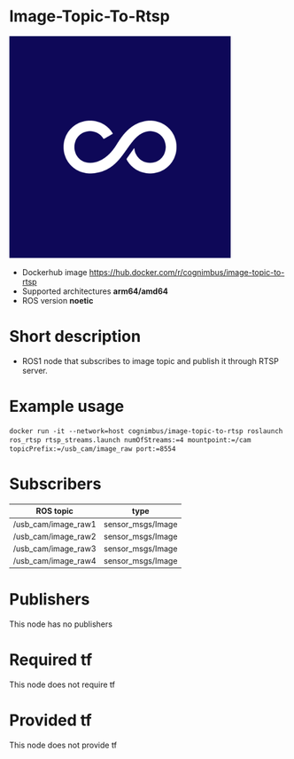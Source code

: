 # Image-Topic-To-Rtsp

<img src="./image-topic-to-rtsp/Cogniteam_CMYK_Social_white_on_aubergine.jpg" alt="image-topic-to-rtsp" width="400"/>

* Dockerhub image https://hub.docker.com/r/cognimbus/image-topic-to-rtsp
* Supported architectures <b>arm64/amd64</b>
* ROS version <b>noetic
</b>

# Short description
* ROS1 node that subscribes to image topic and publish it through RTSP server.

# Example usage
```
docker run -it --network=host cognimbus/image-topic-to-rtsp roslaunch ros_rtsp rtsp_streams.launch numOfStreams:=4 mountpoint:=/cam topicPrefix:=/usb_cam/image_raw port:=8554
```

# Subscribers
ROS topic | type
--- | ---
/usb_cam/image_raw1 | sensor_msgs/Image
/usb_cam/image_raw2 | sensor_msgs/Image
/usb_cam/image_raw3 | sensor_msgs/Image
/usb_cam/image_raw4 | sensor_msgs/Image


# Publishers
This node has no publishers


# Required tf
This node does not require tf


# Provided tf
This node does not provide tf


